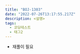 ```yaml
---
title: "BOJ-1303"
date: "2022-07-26T13:17:55.217Z"
description: <설명>
tags:
  - 코딩테스트
  - 태그2
---
```


- 재풀이 필요
